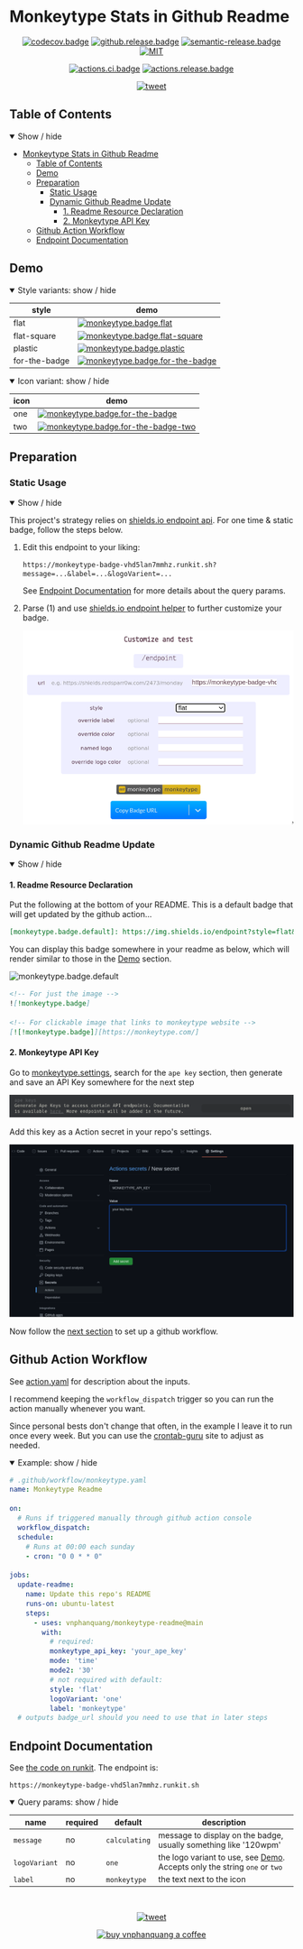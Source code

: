 
# Monkeytype Stats in Github Readme

<div align="center">

[![codecov.badge]][codecov] [![github.release.badge]][github.release] [![semantic-release.badge]][semantic-release] [![MIT][license.badge]][license]

[![actions.ci.badge]][actions.ci] [![actions.release.badge]][actions.release]

[![tweet]][tweet.url]

</div>

## Table of Contents

<details open>
  <summary>Show / hide</summary>

- [Monkeytype Stats in Github Readme](#monkeytype-stats-in-github-readme)
  - [Table of Contents](#table-of-contents)
  - [Demo](#demo)
  - [Preparation](#preparation)
    - [Static Usage](#static-usage)
    - [Dynamic Github Readme Update](#dynamic-github-readme-update)
      - [1. Readme Resource Declaration](#1-readme-resource-declaration)
      - [2. Monkeytype API Key](#2-monkeytype-api-key)
  - [Github Action Workflow](#github-action-workflow)
  - [Endpoint Documentation](#endpoint-documentation)

</details>

## Demo

<details open>
  <summary>Style variants: show / hide</summary>

| style | demo |
| --- | --- |
| flat | [![monkeytype.badge.flat]][monkeytype] |
| flat-square | [![monkeytype.badge.flat-square]][monkeytype] |
| plastic | [![monkeytype.badge.plastic]][monkeytype] |
| for-the-badge | [![monkeytype.badge.for-the-badge]][monkeytype] |

</details>

<details open>
  <summary>Icon variant: show / hide</summary>

| icon | demo |
| --- | --- |
| one | [![monkeytype.badge.for-the-badge]][monkeytype] |
| two | [![monkeytype.badge.for-the-badge-two]][monkeytype] |

</details>

## Preparation

### Static Usage

<details open>
  <summary>Show / hide</summary>

This project's strategy relies on [shields.io endpoint api][shields.io.endpoint]. For one time & static badge, follow the steps below.

1. Edit this endpoint to your liking:

    ```
    https://monkeytype-badge-vhd5lan7mmhz.runkit.sh?message=...&label=...&logoVarient=...
    ```

    See [Endpoint Documentation](#endpoint-documentation) for more details about the query params.

2. Parse (1) and use [shields.io endpoint helper][shields.io.endpoint] to further customize your badge.

    ![shields.io.endpoint.customize]

</details>

### Dynamic Github Readme Update

<details open>
  <summary>Show / hide</summary>

#### 1. Readme Resource Declaration

Put the following at the bottom of your README. This is a default badge that will get updated by the github action...

```markdown
[monkeytype.badge.default]: https://img.shields.io/endpoint?style=flat&url=https%3A%2F%2Fmonkeytype-badge-vhd5lan7mmhz.runkit.sh
```

You can display this badge somewhere in your readme as below, which will render similar to those in the [Demo](#demo) section.

![monkeytype.badge.default]

```markdown
<!-- For just the image -->
![!monkeytype.badge]

<!-- For clickable image that links to monkeytype website -->
[![!monkeytype.badge]][https://monkeytype.com/]
```

#### 2. Monkeytype API Key

Go to [monkeytype.settings], search for the `ape key` section, then generate and save an API Key somewhere for the next step

![monkeytype.settings.ape-key]

Add this key as a Action secret in your repo's settings.

![screenshots.github-secret]

Now follow the [next section](#github-action-workflow) to set up a github workflow.

</details>

## Github Action Workflow

See [action.yaml] for description about the inputs.

I recommend keeping the `workflow_dispatch` trigger so you can run the action manually whenever you want.

Since personal bests don't change that often, in the example I leave it to run once every week. But you can use the [crontab-guru] site to adjust as needed.

<details open>
  <summary>Example: show / hide</summary>

```yaml
# .github/workflow/monkeytype.yaml
name: Monkeytype Readme

on:
  # Runs if triggered manually through github action console
  workflow_dispatch:
  schedule:
    # Runs at 00:00 each sunday
    - cron: "0 0 * * 0"

jobs:
  update-readme:
    name: Update this repo's README
    runs-on: ubuntu-latest
    steps:
      - uses: vnphanquang/monkeytype-readme@main
        with:
          # required:
          monkeytype_api_key: 'your_ape_key'
          mode: 'time'
          mode2: '30'
          # not required with default:
          style: 'flat'
          logoVariant: 'one'
          label: 'monkeytype'
  # outputs badge_url should you need to use that in later steps
```

</details>

## Endpoint Documentation

See [the code on runkit][runkit]. The endpoint is:

```
https://monkeytype-badge-vhd5lan7mmhz.runkit.sh
```

<details open>
  <summary>Query params: show / hide</summary>

</details>

| name | required | default | description |
| --- | --- | --- | --- |
| `message` | no | `calculating` | message to display on the badge, usually something like '120wpm' |
| `logoVariant` | no | `one` | the logo variant to use, see [Demo](#demo). Accepts only the string `one` or `two` |
| `label` | no | `monkeytype` | the text next to the icon |

<br />
<div align="center">

[![tweet]][tweet.url]

</div>

<p align="center">
  <a href="https://www.buymeacoffee.com/vnphanquang" target="_blank">
    <img
      src="https://cdn.buymeacoffee.com/buttons/v2/default-yellow.png"
      height="60"
      width="217"
      alt="buy vnphanquang a coffee"
    />
  </a>
</p>

[monkeytype.badge.default]: https://img.shields.io/endpoint?style=flat&url=https%3A%2F%2Fmonkeytype-badge-vhd5lan7mmhz.runkit.sh
[monkeytype.badge.flat]: https://img.shields.io/endpoint?style=flat&url=https%3A%2F%2Fmonkeytype-badge-vhd5lan7mmhz.runkit.sh%3Fmessage%3D200wpm%26label%3Dmonkeytype%26style%26logoVariant%3Done
[monkeytype.badge.flat-square]: https://img.shields.io/endpoint?style=flat-square&url=https%3A%2F%2Fmonkeytype-badge-vhd5lan7mmhz.runkit.sh%3Fmessage%3D200wpm%26label%3Dmonkeytype%26style%26logoVariant%3Done
[monkeytype.badge.plastic]: https://img.shields.io/endpoint?style=plastic&url=https%3A%2F%2Fmonkeytype-badge-vhd5lan7mmhz.runkit.sh%3Fmessage%3D200wpm%26label%3Dmonkeytype%26style%26logoVariant%3Done
[monkeytype.badge.for-the-badge]: https://img.shields.io/endpoint?style=for-the-badge&url=https%3A%2F%2Fmonkeytype-badge-vhd5lan7mmhz.runkit.sh%3Fmessage%3D200wpm%26label%3Dmonkeytype%26style%26logoVariant%3Done
[monkeytype.badge.for-the-badge-two]: https://img.shields.io/endpoint?style=for-the-badge&url=https%3A%2F%2Fmonkeytype-badge-vhd5lan7mmhz.runkit.sh%3Fmessage%3D200wpm%26label%3Dmonkeytype%26style%26logoVariant%3Dtwo

[monkeytype]: https://monkeytype.com/
[monkeytype.settings]: https://monkeytype.com/settings
[monkeytype.settings.ape-key]: ./public/monkeytype-settings-apekey.png

[codecov.badge]: https://codecov.io/github/vnphanquang/monkeytype-readme/coverage.svg?branch=main
[codecov]: https://codecov.io/github/vnphanquang/monkeytype-readme?branch=main

[license.badge]: https://img.shields.io/badge/license-MIT-blue.svg
[license]: ./LICENSE

[semantic-release]: https://github.com/semantic-release/semantic-release
[semantic-release.badge]: https://img.shields.io/badge/%20%20%F0%9F%93%A6%F0%9F%9A%80-semantic--release-e10079.svg

[github.release.badge]: https://img.shields.io/github/v/release/vnphanquang/monkeytype-badge
[github.release]: https://github.com/vnphanquang/monkeytype-readme/releases

[actions.ci.badge]: https://github.com/vnphanquang/monkeytype-readme/actions/workflows/ci.yaml/badge.svg
[actions.ci]: https://github.com/vnphanquang/monkeytype-readme/actions/workflows/ci.yaml

[actions.release.badge]: https://github.com/vnphanquang/monkeytype-readme/actions/workflows/release.yaml/badge.svg
[actions.release]: https://github.com/vnphanquang/monkeytype-readme/actions/workflows/release.yaml

[runkit]: https://runkit.com/vnphanquang/monkeytype-badge
[runkit.endpoint]: https://monkeytype-badge-vhd5lan7mmhz.runkit.sh

[shields.io.endpoint]: https://shields.io/endpoint
[shields.io.endpoint.customize]: ./public/shieldsio-endpoint.png

[screenshots.github-secret]: ./public/github-secret.png

[action.yaml]: ./action.yaml

[crontab-guru]: https://crontab.guru/

[tweet]: https://img.shields.io/twitter/url?style=social&url=https%3A%2F%2Fgithub.com%2vnphanquang%2Fmonkeytype-readme
[tweet.url]: https://twitter.com/intent/tweet?text=monkeytype%20badge%20-%20automatically%20update%20personal%20best%20in%20github%20reamde%0A%0Ahttps%3A%2F%2Fgithub.com%2Fvnphanquang%2Fmonkeytype-readme
